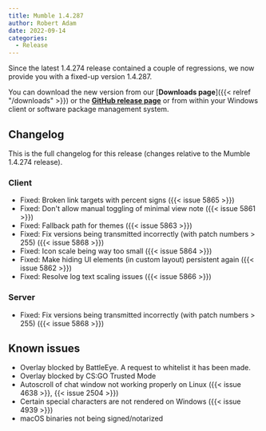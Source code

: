 ```yaml
---
title: Mumble 1.4.287
author: Robert Adam
date: 2022-09-14
categories:
  - Release
---
```


Since the latest 1.4.274 release contained a couple of regressions, we now provide you with a fixed-up version 1.4.287.

You can download the new version from our [**Downloads page**]({{< relref "/downloads" >}}) or the
[**GitHub release page**](https://github.com/mumble-voip/mumble/releases/tag/v1.4.287) or from within your Windows client or software package
management system.

<!--more-->


## Changelog

This is the full changelog for this release (changes relative to the Mumble 1.4.274 release).

### Client

- Fixed: Broken link targets with percent signs ({{< issue 5865 >}})
- Fixed: Don't allow manual toggling of minimal view note ({{< issue 5861 >}})
- Fixed: Fallback path for themes ({{< issue 5863 >}})
- Fixed: Fix versions being transmitted incorrectly (with patch numbers > 255) ({{< issue 5868 >}})
- Fixed: Icon scale being way too small ({{< issue 5864 >}})
- Fixed: Make hiding UI elements (in custom layout) persistent again ({{< issue 5862 >}})
- Fixed: Resolve log text scaling issues ({{< issue 5866 >}})


### Server

- Fixed: Fix versions being transmitted incorrectly (with patch numbers > 255) ({{< issue 5868 >}})


## Known issues

- Overlay blocked by BattleEye. A request to whitelist it has been made.
- Overlay blocked by CS:GO Trusted Mode
- Autoscroll of chat window not working properly on Linux ({{< issue 4638 >}}, {{< issue 2504 >}})
- Certain special characters are not rendered on Windows ({{< issue 4939 >}})
- macOS binaries not being signed/notarized
